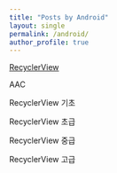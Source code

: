```yaml
---
title: "Posts by Android"
layout: single
permalink: /android/
author_profile: true
---
```


[RecyclerView](https://jhamin0511.github.io/android/recyclerview/)

AAC


RecyclerView 기초

RecyclerView 초급

RecyclerView 중급

RecyclerView 고급